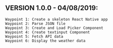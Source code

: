 ## VERSION 1.0.0 - 04/08/2019:
    Waypoint 1: Create a skeleton React Native app
    Waypoint 2: Parse JSON file
    Waypoint 3: Create and Load Picker Component
    Waypoint 4: Create textinput Component
    Waypoint 5: Fetch API data
    Waypoint 6: Display the weather data

